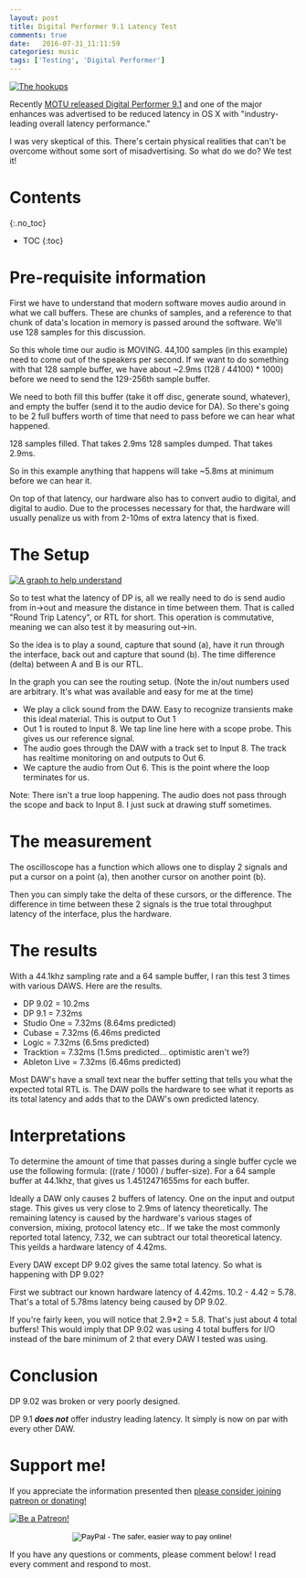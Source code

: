```yaml
---
layout: post
title: Digital Performer 9.1 Latency Test
comments: true
date:   2016-07-31_11:11:59 
categories: music
tags: ['Testing', 'Digital Performer']
---
```


[![The hookups](/assets/DPLatency/Thumbnails/hookup.jpg)](/assets/DPLatency/hookup.jpg)


Recently [MOTU released Digital Performer 9.1](http://motu.com/newsitems/digital-performer-91-is-now-shipping) and one of the major enhances was advertised to be reduced latency in OS X with "industry-leading overall latency performance."

I was very skeptical of this. There's certain physical realities that can't be overcome without some sort of misadvertising. So what do we do? We test it!

<!--more-->

# Contents
{:.no_toc}
* TOC
{:toc}

# Pre-requisite information

First we have to understand that modern software moves audio around in what we call buffers. These are chunks of samples, and a reference to that chunk of data's location in memory is passed around the software. We'll use 128 samples for this discussion.

So this whole time our audio is MOVING. 44,100 samples (in this example) need to come out of the speakers per second. If we want to do something with that 128 sample buffer, we have about ~2.9ms (128 / 44100) * 1000) before we need to send the 129-256th sample buffer.

We need to both fill this buffer (take it off disc, generate sound, whatever), and empty the buffer (send it to the audio device for DA). So there's going to be 2 full buffers worth of time that need to pass before we can hear what happened. 

128 samples filled. That takes 2.9ms
128 samples dumped. That takes 2.9ms.

So in this example anything that happens will take ~5.8ms at minimum before we can hear it.

On top of that latency, our hardware also has to convert audio to digital, and digital to audio. Due to the processes necessary for that, the hardware will usually penalize us with from 2-10ms of extra latency that is fixed.


# The Setup

[![A graph to help understand](/assets/DPLatency/Thumbnails/graph.png)](/assets/DPLatency/hookup.jpg)

So to test what the latency of DP is, all we really need to do is send audio from in->out and measure the distance in time between them. That is called "Round Trip Latency", or RTL for short. This operation is commutative, meaning we can also test it by measuring out->in.

So the idea is to play a sound, capture that sound (a), have it run through the interface, back out and capture that sound (b). The time difference (delta) between A and B is our RTL.

In the graph you can see the routing setup. (Note the in/out numbers used are arbitrary. It's what was available and easy for me at the time)

* We play a click sound from the DAW. Easy to recognize transients make this ideal material. This is output to Out 1
* Out 1 is routed to Input 8. We tap line line here with a scope probe. This gives us our reference signal.
* The audio goes through the DAW with a track set to Input 8. The track has realtime monitoring on and outputs to Out 6.
* We capture the audio from Out 6. This is the point where the loop terminates for us.

Note: There isn't a true loop happening. The audio does not pass through the scope and back to Input 8. I just suck at drawing stuff sometimes.

# The measurement

The oscilloscope has a function which allows one to display 2 signals and put a cursor on a point (a), then another cursor on another point (b).

Then you can simply take the delta of these cursors, or the difference. The difference in time between these 2 signals is the true total throughput latency of the interface, plus the hardware.

# The results

With a 44.1khz sampling rate and a 64 sample buffer, I ran this test 3 times with various DAWS. Here are the results.

* DP 9.02 = 10.2ms
* DP 9.1 = 7.32ms
* Studio One = 7.32ms (8.64ms predicted)
* Cubase = 7.32ms (6.46ms predicted
* Logic = 7.32ms (6.5ms predicted)
* Tracktion = 7.32ms (1.5ms predicted...  optimistic aren't we?)
* Ableton Live = 7.32ms (6.46ms predicted)

Most DAW's have a small text near the buffer setting that tells you what the expected total RTL is. The DAW polls the hardware to see what it reports as its total latency and adds that to the DAW's own predicted latency.

# Interpretations

To determine the amount of time that passes during a single buffer cycle we use the following formula: ((rate / 1000) / buffer-size). For a 64 sample buffer at 44.1khz, that gives us 1.4512471655ms for each buffer.

Ideally a DAW only causes 2 buffers of latency. One on the input and output stage. This gives us very close to 2.9ms of latency theoretically. The remaining latency is caused by the hardware's various stages of conversion, mixing, protocol latency etc.. If we take the most commonly reported total latency, 7.32, we can subtract our total theoretical latency. This yeilds a hardware latency of 4.42ms.

Every DAW except DP 9.02 gives the same total latency. So what is happening with DP 9.02?

First we subtract our known hardware latency of 4.42ms. 10.2 - 4.42 = 5.78. That's a total of 5.78ms latency being caused by DP 9.02.

If you're fairly keen, you will notice that 2.9\*2 = 5.8. That's just about 4 total buffers! This would imply that DP 9.02 was using 4 total buffers for I/O instead of the bare minimum of 2 that every DAW I tested was using.

# Conclusion

DP 9.02 was broken or very poorly designed.

DP 9.1 __*does not*__ offer industry leading latency. It simply is now on par with every other DAW.

# Support me!

If you appreciate the information presented then <a href="/DonateNow/">please consider joining patreon or donating!</a>

<a href="https://www.patreon.com/bePatron?u=7465992"> <img class="patreon-button" src="/assets/Patreon.png" alt="Be a Patreon!"></a>

<form style="text-align: center;" action="https://www.paypal.com/cgi-bin/webscr" method="post" target="_top">
<input type="hidden" name="cmd" value="_s-xclick">
<input type="hidden" name="hosted_button_id" value="BR247JAZBTUJJ">
<input type="image" src="https://www.paypalobjects.com/en_US/i/btn/btn_donateCC_LG.gif" border="0" name="submit" alt="PayPal - The safer, easier way to pay online!">
<img alt="" border="0" src="https://www.paypalobjects.com/en_US/i/scr/pixel.gif" width="1" height="1">
</form>

If you have any questions or comments, please comment below! I read every comment and respond to most.
